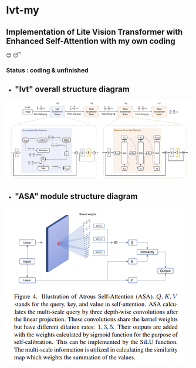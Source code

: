 # lvt-my
## Implementation of Lite Vision Transformer with Enhanced Self-Attention with my own coding
:blush:  :sleeping:
###  Status : coding & unfinished
- ## "lvt" overall structure diagram
<img src='./image/lvt.png'  />

- ## "ASA" module structure diagram
<img src='./image/ASA_Module.png'  />